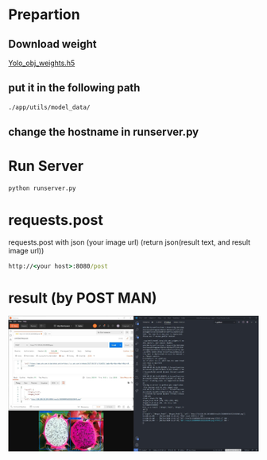 # Prepartion
## Download weight
[Yolo_obj_weights.h5](https://drive.google.com/file/d/1NqbM5jsrSCPd25o2YSzQ0n4hv_QGKuXb/view?usp=sharing)

## put it in the following path

```cmd
./app/utils/model_data/
```
## change the hostname in runserver.py

# Run Server
```cmd
python runserver.py
```

# requests.post
requests.post with json (your image url)
(return json(result text, and result image url))
```cmd
http://<your host>:8080/post
```
# result (by POST MAN)
![](./git_img/result.jpg)


